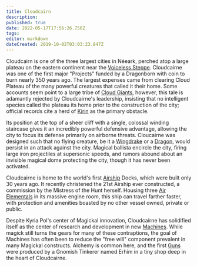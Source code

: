 ```yaml
---
title: Cloudcairn
description: 
published: true
date: 2022-05-17T17:56:26.756Z
tags: 
editor: markdown
dateCreated: 2019-10-02T03:03:23.847Z
---
```


Cloudcairn is one of the three largest cities in Néeark, perched atop a large plateau on the eastern continent near the [Voiceless Steppe](/locations/voiceless-steppe). Cloudcairne was one of the first major "Projects" funded by a Dragonborn with coin to burn nearly 350 years ago. The largest expenses came from clearing Cloud Plateau of the many powerful creatures that called it their home. Some accounts seem point to a large tribe of [Cloud Giants](/creatures/cloud-giant), however, this tale is adamantly rejected by Cloudcairne's leadership, insisting that no intelligent species called the plateau its home prior to the construction of the city; official records cite a herd of [Kirin](/creatures/kirin) as the primary obstacle.

Its position at the top of a sheer cliff with a single, colossal winding staircase gives it an incredibly powerful defensive advantage, allowing the city to focus its defense primarily on airborne threats. Cloucairne was designed such that no flying creature, be it a [Wingdrake](/creatures/wingdrake) or a [Dragon](/creatures/dragon), would persist in an attack against the city. Magical ballista encircle the city, firing large iron projectiles at supersonic speeds, and rumors abound about an invisible magical dome protecting the city, though it has never been activated.

Cloudcairne is home to the world's first [Airship](/artifacts/airship) Docks, which were built only 30 years ago. It recently christened the 21st Airship ever constructed, a commission by the Mistress of the Hunt herself. Housing three [Air Elementals](/creatures/air-elemental) in its massive engine room, this ship can travel farther faster, with protection and amenities boasted by no other vessel owned, private or public.

Despite Kyria Pol's center of Magickal innovation, Cloudcairne has solidified itself as the center of research and development in new [Machines](/artifacts/machines). While magick still turns the gears for many of these contraptions, the goal of Machines has often been to reduce the "free will" component prevalent in many Magickal constructs. Alchemy is common here, and the first [Guns](/artifacts/weapons/firearm) were produced by a Gnomish Tinkerer named Erhim in a tiny shop deep in the heart of Cloudcairne.